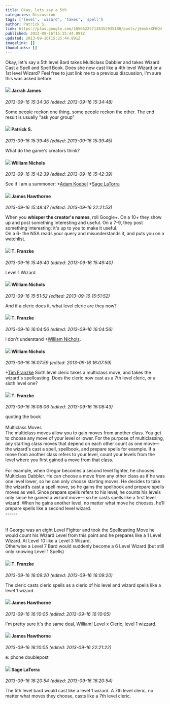```yaml
---
title: Okay, lets say a 5th
categories: Discussion
tags: ['level', 'wizard', 'takes', 'spell']
author: Patrick S.
link: https://plus.google.com/105662257138352935180/posts/jEeskkXFBQ4
published: 2013-09-16T15:25:44.891Z
updated: 2013-09-16T15:25:44.891Z
imagelink: []
thumblinks: []
---
```


Okay, let&#39;s say a 5th level Bard takes Multiclass Dabbler and takes Wizard Cast a Spell and Spell Book. Does she now cast like a 4th level Wizard or a 1st level Wizard? Feel free to just link me to a previous discussion, I&#39;m sure this was asked before.
<div id='comment z13cv5qrqraxt5kjw04cg15onlishdtrsiw'>
  <h4><img src='{{site.baseurl}}//images/avatars/108001625414701725812_photo.jpg'> Jarrah James</h4>
      <p><cite>2013-09-16 15:34:36 (edited: 2013-09-16 15:34:48)</cite></p>
        <p>Some people reckon one thing, some people reckon the other. The end result is usually &quot;ask your group&quot;</p>
</div>
        

<div id='comment z13cv5qrqraxt5kjw04cg15onlishdtrsiw'>
  <h4><img src='{{site.baseurl}}//images/avatars/105662257138352935180_photo.jpg'> Patrick S.</h4>
      <p><cite>2013-09-16 15:39:45 (edited: 2013-09-16 15:39:45)</cite></p>
        <p>What do the game&#39;s creators think?</p>
</div>
        

<div id='comment z13cv5qrqraxt5kjw04cg15onlishdtrsiw'>
  <h4><img src='{{site.baseurl}}//images/avatars/116087077877793003074_photo.jpg'> William Nichols</h4>
      <p><cite>2013-09-16 15:42:39 (edited: 2013-09-16 15:42:39)</cite></p>
        <p>See if i am a summoner: <span class="proflinkWrapper"><span class="proflinkPrefix">+</span><a class="proflink" href="https://plus.google.com/112484087750169360510" oid="112484087750169360510">Adam Koebel</a></span> <span class="proflinkWrapper"><span class="proflinkPrefix">+</span><a class="proflink" href="https://plus.google.com/117415966179711277938" oid="117415966179711277938">Sage LaTorra</a></span> </p>
</div>
        

<div id='comment z13cv5qrqraxt5kjw04cg15onlishdtrsiw'>
  <h4><img src='{{site.baseurl}}//images/avatars/105474339582381748699_photo.jpg'> James Hawthorne</h4>
      <p><cite>2013-09-16 15:48:47 (edited: 2013-09-16 22:21:53)</cite></p>
        <p>When you <b>whisper the creator&#39;s names</b>, roll Google+. On a 10+ they show up and post something interesting and useful. On a 7-9, they post something interesting: it&#39;s up to you to make it useful.<br />On a 6- the NSA reads your query and misunderstands it, and puts you on a watchlist.</p>
</div>
        

<div id='comment z13cv5qrqraxt5kjw04cg15onlishdtrsiw'>
  <h4><img src='{{site.baseurl}}//images/avatars/110330901807759406775_photo.jpg'> T. Franzke</h4>
      <p><cite>2013-09-16 15:49:40 (edited: 2013-09-16 15:49:40)</cite></p>
        <p>Level 1 Wizard</p>
</div>
        

<div id='comment z13cv5qrqraxt5kjw04cg15onlishdtrsiw'>
  <h4><img src='{{site.baseurl}}//images/avatars/116087077877793003074_photo.jpg'> William Nichols</h4>
      <p><cite>2013-09-16 15:51:52 (edited: 2013-09-16 15:51:52)</cite></p>
        <p>And if a cleric does it, what level cleric are they now?</p>
</div>
        

<div id='comment z13cv5qrqraxt5kjw04cg15onlishdtrsiw'>
  <h4><img src='{{site.baseurl}}//images/avatars/110330901807759406775_photo.jpg'> T. Franzke</h4>
      <p><cite>2013-09-16 16:04:56 (edited: 2013-09-16 16:04:56)</cite></p>
        <p>I don&#39;t understand <span class="proflinkWrapper"><span class="proflinkPrefix">+</span><a class="proflink" href="https://plus.google.com/116087077877793003074" oid="116087077877793003074">William Nichols</a></span>. </p>
</div>
        

<div id='comment z13cv5qrqraxt5kjw04cg15onlishdtrsiw'>
  <h4><img src='{{site.baseurl}}//images/avatars/116087077877793003074_photo.jpg'> William Nichols</h4>
      <p><cite>2013-09-16 16:07:59 (edited: 2013-09-16 16:07:59)</cite></p>
        <p><span class="proflinkWrapper"><span class="proflinkPrefix">+</span><a class="proflink" href="https://plus.google.com/110330901807759406775" oid="110330901807759406775">Tim Franzke</a></span> Sixth level cleric takes a multiclass move, and takes the wizard&#39;s spellcasting. Does the cleric now cast as a 7th level cleric, or a sixth level one?</p>
</div>
        

<div id='comment z13cv5qrqraxt5kjw04cg15onlishdtrsiw'>
  <h4><img src='{{site.baseurl}}//images/avatars/110330901807759406775_photo.jpg'> T. Franzke</h4>
      <p><cite>2013-09-16 16:08:06 (edited: 2013-09-16 16:08:43)</cite></p>
        <p>quoting the book <br /><br />Multiclass Moves<br />The multiclass moves allow you to gain moves from another class. You get to choose any move of your level or lower. For the purpose of multiclassing, any starting class moves that depend on each other count as one move—the wizard&#39;s cast a spell, spellbook, and prepare spells for example. If a move from another class refers to your level, count your levels from the level where you first gained a move from that class.<br /><br />For example, when Gregor becomes a second level fighter, he chooses Multiclass Dabbler. He can choose a move from any other class as if he was one level lower, so he can only choose starting moves. He decides to take the wizard’s cast a spell move, so he gains the spellbook and prepare spells moves as well. Since prepare spells refers to his level, he counts his levels only since he gained a wizard move— so he casts spells like a first level wizard. When he gains another level, no matter what move he chooses, he’ll prepare spells like a second level wizard.<br />------<br /><br /><br />If George was an eight Level Fighter and took the Spellcasting Move he would count his Wizard Level from this point and he prepares like a 1 Level Wizard. At Level 10 like a Level 3 Wizard. <br />Otherwise a Level 7 Bard would suddenly become a 6 Level Wizard (but still only knowing Level 1 Spells)</p>
</div>
        

<div id='comment z13cv5qrqraxt5kjw04cg15onlishdtrsiw'>
  <h4><img src='{{site.baseurl}}//images/avatars/110330901807759406775_photo.jpg'> T. Franzke</h4>
      <p><cite>2013-09-16 16:09:20 (edited: 2013-09-16 16:09:20)</cite></p>
        <p>The cleric casts cleric spells as a cleric of his level and wizard spells like a level 1 wizard. </p>
</div>
        

<div id='comment z13cv5qrqraxt5kjw04cg15onlishdtrsiw'>
  <h4><img src='{{site.baseurl}}//images/avatars/105474339582381748699_photo.jpg'> James Hawthorne</h4>
      <p><cite>2013-09-16 16:10:05 (edited: 2013-09-16 16:10:05)</cite></p>
        <p>I&#39;m pretty sure it&#39;s the same deal, William! Level x Cleric, level 1 wizzard.</p>
</div>
        

<div id='comment z13cv5qrqraxt5kjw04cg15onlishdtrsiw'>
  <h4><img src='{{site.baseurl}}//images/avatars/105474339582381748699_photo.jpg'> James Hawthorne</h4>
      <p><cite>2013-09-16 16:10:05 (edited: 2013-09-16 22:21:22)</cite></p>
        <p>e: phone doublepost</p>
</div>
        

<div id='comment z13cv5qrqraxt5kjw04cg15onlishdtrsiw'>
  <h4><img src='{{site.baseurl}}//images/avatars/117415966179711277938_photo.jpg'> Sage LaTorra</h4>
      <p><cite>2013-09-16 16:20:54 (edited: 2013-09-16 16:20:54)</cite></p>
        <p>The 5th level bard would cast like a level 1 wizard. A 7th level cleric, no matter what moves they choose, casts like a 7th level cleric.</p>
</div>
        